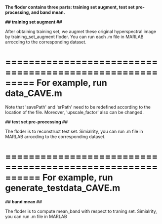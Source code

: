 **The floder contains three parts: training set augment, test set pre-processing, and band mean.**


**## training set augment ##**

After obtaining training set, we augmet these original hyperspectral image by training_set_augment floder. 
You can  run each .m file in MARLAB arrocding to the corresponding dataset.

=========================================================
For example, run data_CAVE.m 
=========================================================
 
Note that 'savePath' and 'srPath' need to be redefined according to the location of the file.
Moreover, 'upscale_factor' also can be changed. 



**## test set pre-processing ##**

The floder is to reconstruct test set. Simialrity, you can run .m file in MARLAB arrocding to the corresponding dataset.

==========================================================
For example, run generate_testdata_CAVE.m 
==========================================================




**## band mean ##**

The floder is to compute mean_band with respect to traning set. Simialrity, you can run .m file in MARLAB 

